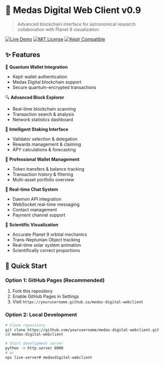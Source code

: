 # 🌌 Medas Digital Web Client v0.9

> Advanced blockchain interface for astronomical research collaboration with Planet 9 visualization

[![Live Demo](https://img.shields.io/badge/Live-Demo-00ffff?style=for-the-badge)](https://yourusername.github.io/medas-digital-webclient)
[![MIT License](https://img.shields.io/badge/License-MIT-00ff00?style=for-the-badge)](LICENSE)
[![Keplr Compatible](https://img.shields.io/badge/Keplr-Compatible-ff00ff?style=for-the-badge)](https://www.keplr.app/)

## ✨ Features

🔮 **Quantum Wallet Integration**
- Keplr wallet authentication
- Medas Digital blockchain support
- Secure quantum-encrypted transactions

🔍 **Advanced Block Explorer**
- Real-time blockchain scanning
- Transaction search & analysis
- Network statistics dashboard

🥩 **Intelligent Staking Interface**
- Validator selection & delegation
- Rewards management & claiming
- APY calculations & forecasting

👛 **Professional Wallet Management**
- Token transfers & balance tracking
- Transaction history & filtering
- Multi-asset portfolio overview

💬 **Real-time Chat System**
- Daemon API integration
- WebSocket real-time messaging
- Contact management
- Payment channel support

🌌 **Scientific Visualization**
- Accurate Planet 9 orbital mechanics
- Trans-Neptunian Object tracking
- Real-time solar system animation
- Scientifically correct proportions

## 🚀 Quick Start

### Option 1: GitHub Pages (Recommended)
1. Fork this repository
2. Enable GitHub Pages in Settings
3. Visit `https://yourusername.github.io/medas-digital-webclient`

### Option 2: Local Development
```bash
# Clone repository
git clone https://github.com/yourusername/medas-digital-webclient.git
cd medas-digital-webclient

# Start development server
python -m http.server 8000
# or
npx live-server# medasdigital-webclient
